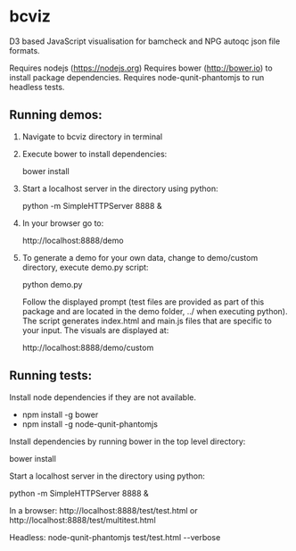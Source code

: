 bcviz
=====

D3 based JavaScript visualisation for bamcheck and
NPG autoqc json file formats.

Requires nodejs (https://nodejs.org)
Requires bower (http://bower.io) to install package dependencies.
Requires node-qunit-phantomjs to run headless tests.  

Running demos:
--------------

1. Navigate to bcviz directory in terminal

2. Execute bower to install dependencies:

    bower install

3. Start a localhost server in the directory using python:

    python -m SimpleHTTPServer 8888 &

4. In your browser go to: 

    http://localhost:8888/demo

5. To generate a demo for your own data, change to demo/custom
   directory, execute demo.py script:

    python demo.py

   Follow the displayed prompt (test files are provided as part 
   of this package and are located in the demo folder, ../ when executing
   python). The script generates index.html and main.js files that are 
   specific to your input. The visuals are displayed at:

    http://localhost:8888/demo/custom

Running tests:
--------------

Install node dependencies if they are not available.
  - npm install -g bower
  - npm install -g node-qunit-phantomjs

Install dependencies by running bower in the top level directory:

  bower install

Start a localhost server in the directory using python:

  python -m SimpleHTTPServer 8888 &

In a browser: http://localhost:8888/test/test.html
or            http://localhost:8888/test/multitest.html

Headless:     node-qunit-phantomjs test/test.html --verbose

